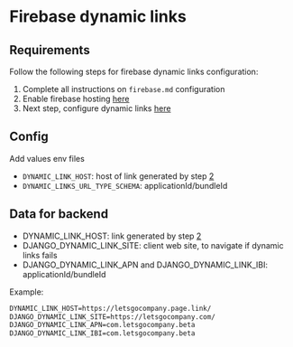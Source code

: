 # Firebase dynamic links

## Requirements

Follow the following steps for firebase dynamic links configuration:

1. Complete all instructions on `firebase.md` configuration
2. Enable firebase hosting [here](https://console.firebase.google.com/project/letsgo-beta/hosting/sites)
3. Next step, configure dynamic links [here](https://console.firebase.google.com/project/letsgo-beta/durablelinks/)

## Config

Add values env files

- `DYNAMIC_LINK_HOST`: host of link generated by step [2](#requirements)
- `DYNAMIC_LINKS_URL_TYPE_SCHEMA`: applicationId/bundleId

## Data for backend

- DYNAMIC_LINK_HOST: link generated by step [2](#requirements)
- DJANGO_DYNAMIC_LINK_SITE: client web site, to navigate if dynamic links fails
- DJANGO_DYNAMIC_LINK_APN and DJANGO_DYNAMIC_LINK_IBI: applicationId/bundleId

Example:

```txt
DYNAMIC_LINK_HOST=https://letsgocompany.page.link/
DJANGO_DYNAMIC_LINK_SITE=https://letsgocompany.com/
DJANGO_DYNAMIC_LINK_APN=com.letsgocompany.beta
DJANGO_DYNAMIC_LINK_IBI=com.letsgocompany.beta
```
